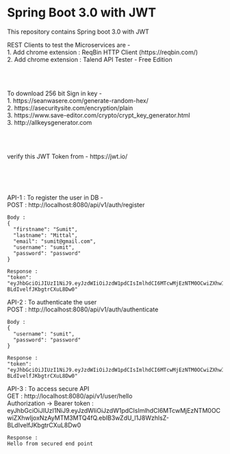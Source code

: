 # Spring Boot 3.0 with JWT

<p>
	This repository contains Spring boot 3.0 with JWT
</p>



<p> 
	REST Clients to test the Microservices are - <br/>
	1. Add chrome extension :	ReqBin HTTP Client (https://reqbin.com/)  <br/>
	2. Add chrome extension :	Talend API Tester - Free Edition <br/>
</p>
<br/> <br/>
 


<p>
	To download 256 bit Sign in key -  <br/>
	1. https://seanwasere.com/generate-random-hex/ <br/>
	2. https://asecuritysite.com/encryption/plain <br/>
	3. https://www.save-editor.com/crypto/crypt_key_generator.html <br/>
	3. http://allkeysgenerator.com <br/>
</p>
<br/> <br/>



<p>
	verify this JWT Token from - 	https://jwt.io/ <br/> <br/>
</p>
<br/> <br/>



<p>
	API-1 : To register the user in DB - <br/>
	POST : http://localhost:8080/api/v1/auth/register

	Body : 
	{
	  "firstname": "Sumit",
	  "lastname": "Mittal",
	  "email": "sumit@gmail.com",
	  "username": "sumit",
	  "password": "password"
	}

	Response : 
	"token": "eyJhbGciOiJIUzI1NiJ9.eyJzdWIiOiJzdW1pdCIsImlhdCI6MTcwMjEzNTM0OCwiZXhwIjoxNzAyMTM3MTQ4fQ.ebIB3wZdU_l1J8WzhlsZ-BLdIvelfJKbgtrCXuL8Dw0"
</p>



<p>
	API-2 : To authenticate the user <br/>
	POST : http://localhost:8080/api/v1/auth/authenticate <br/>
	
	Body :
	{
	  "username": "sumit",
	  "password": "password"
	}

	Response : 
	"token": "eyJhbGciOiJIUzI1NiJ9.eyJzdWIiOiJzdW1pdCIsImlhdCI6MTcwMjEzNTM0OCwiZXhwIjoxNzAyMTM3MTQ4fQ.ebIB3wZdU_l1J8WzhlsZ-BLdIvelfJKbgtrCXuL8Dw0"
</p>



<p>
	API-3 : To access secure API <br/>
	GET : http://localhost:8080/api/v1/user/hello <br/>
	Authorization -> Bearer token : eyJhbGciOiJIUzI1NiJ9.eyJzdWIiOiJzdW1pdCIsImlhdCI6MTcwMjEzNTM0OCwiZXhwIjoxNzAyMTM3MTQ4fQ.ebIB3wZdU_l1J8WzhlsZ-BLdIvelfJKbgtrCXuL8Dw0

	Response : 
	Hello from secured end point
</p>

